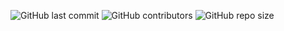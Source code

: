 ![GitHub last commit](https://img.shields.io/github/last-commit/FMGordillo/platzi-curso-basico-python?color=%23539bf5&label=Last%20commit&logo=git&logoColor=%23fff&style=for-the-badge)
![GitHub contributors](https://img.shields.io/github/contributors/FMGordillo/platzi-curso-basico-python?color=%236cb6ff&logo=github&logoColor=%23fff&style=for-the-badge)
![GitHub repo size](https://img.shields.io/github/repo-size/FMGordillo/platzi-curso-basico-python?color=%23539bf5&logo=github&logoColor=%23fff&style=for-the-badge)
